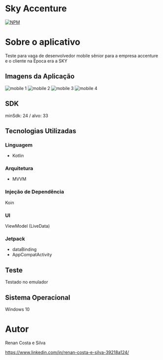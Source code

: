 # Sky Accenture
[![NPM](https://img.shields.io/npm/l/react)](https://github.com/RenanCostaSilva/Camera2/blob/main/LICENSE)


# Sobre o aplicativo
Teste para vaga de desenvolvedor mobile sênior para a empresa accenture e o cliente na Época era a SKY

## Imagens da Aplicação
![mobile 1](https://github.com/RenanCostaSilva/BancoCarrefour/blob/master/1.png)
![mobile 2](https://github.com/RenanCostaSilva/BancoCarrefour/blob/master/2.png)
![mobile 3](https://github.com/RenanCostaSilva/BancoCarrefour/blob/master/3.png)
![mobile 4](https://github.com/RenanCostaSilva/BancoCarrefour/blob/master/4.png)

## SDK
minSdk: 24 / alvo: 33

## Tecnologias Utilizadas

### Linguagem
- Kotlin

### Arquitetura
- MVVM

### Injeção de Dependência
Koin

### UI
ViewModel (LiveData)

### Jetpack
- dataBinding
- AppCompatActivity

## Teste
Testado no emulador

## Sistema Operacional
Windows 10

# Autor
Renan Costa e Silva

https://www.linkedin.com/in/renan-costa-e-silva-39218a124/
